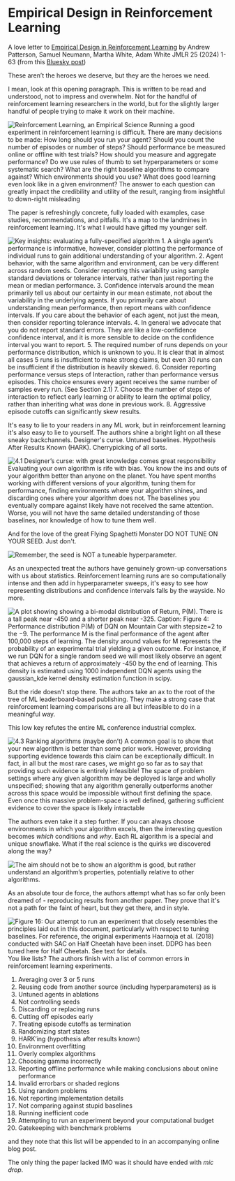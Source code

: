 # Empirical Design in Reinforcement Learning

A love letter to
[Empirical Design in Reinforcement Learning](arxiv.org/pdf/2304.01315) 
by Andrew Patterson, Samuel Neumann, Martha White, Adam White 
JMLR 25 (2024) 1-63 
(from this [Bluesky post](https://bsky.app/profile/brohrer.bsky.social/post/3lbmmmelles2t))

These aren’t the heroes we deserve, but they are the heroes we need.

I mean, look at this opening paragraph. This is written to be read and understood, not to impress and overwhelm. Not for the handful of reinforcement learning researchers in the world, but for the slightly larger handful of people trying to make it work on their machine.


![Reinforcement Learning, an Empirical Science
Running a good experiment in reinforcement learning is difficult. There are many decisions
to be made: How long should you run your agent? Should you count the number of episodes
or number of steps? Should performance be measured online or offline with test trials?
How should you measure and aggregate performance? Do we use rules of thumb to set
hyperparameters or some systematic search? What are the right baseline algorithms to
compare against? Which environments should you use? What does good learning even look
like in a given environment? The answer to each question can greatly impact the credibility
and utility of the result, ranging from insightful to down-right misleading](
https://brandonrohrer.com/images/empirical_rl/img_a.png
"Opening paragraph from the paper")

The paper is refreshingly concrete, fully loaded with examples, case studies, recommendations, and pitfalls. It's a map to the landmines in reinforcement learning. It's what I would have gifted my younger self.


![Key insights: evaluating a fully-specified algorithm 1. A single agent’s performance is informative, however, consider plotting the performance of individual runs to gain additional understanding of your algorithm.  2. Agent behavior, with the same algorithm and environment, can be very different across random seeds. Consider reporting this variability using sample standard deviations or tolerance intervals, rather than just reporting the mean or median performance.  3. Confidence intervals around the mean primarily tell us about our certainty in our mean estimate, not about the variability in the underlying agents. If you primarily care about understanding mean performance, then report means with confidence intervals.  If you care about the behavior of each agent, not just the mean, then consider reporting tolerance intervals.  4. In general we advocate that you do not report standard errors. They are like a low-confidence confidence interval, and it is more sensible to decide on the confidence interval you want to report.  5. The required number of runs depends on your performance distribution, which is unknown to you. It is clear that in almost all cases 5 runs is insufficient to make strong claims, but even 30 runs can be insufficient if the distribution is heavily skewed.  6. Consider reporting performance versus steps of Interaction, rather than performance versus episodes. This choice ensures every agent receives the same number of samples every run. (See Section 2.1) 7. Choose the number of steps of interaction to reflect early learning or ability to learn the optimal policy, rather than inheriting what was done in previous work.  8. Aggressive episode cutoffs can significantly skew results.](
https://brandonrohrer.com/images/empirical_rl/img_b.png)

It's easy to lie to your readers in any ML work, but in reinforcement learning it's also easy to lie to yourself. The authors shine a bright light on all these sneaky backchannels. Designer's curse. Untuned baselines. Hypothesis After Results Known (HARK). Cherrypicking of all sorts.

![4.1 Designer’s curse: with great knowledge comes great responsibility
Evaluating your own algorithm is rife with bias. You know the ins and outs of your algorithm
better than anyone on the planet. You have spent months working with different versions of
your algorithm, tuning them for performance, finding environments where your algorithm
shines, and discarding ones where your algorithm does not. The baselines you eventually
compare against likely have not received the same attention. Worse, you will not have the
same detailed understanding of those baselines, nor knowledge of how to tune them well.](
https://brandonrohrer.com/images/empirical_rl/img_c.png)

And for the love of the great Flying Spaghetti Monster DO NOT TUNE ON YOUR SEED. Just don't.

![Remember, the seed is NOT a tuneable hyperparameter.](
https://brandonrohrer.com/images/empirical_rl/img_d.png)

As an unexpected treat the authors have genuinely grown-up conversations with us about statistics. Reinforcement learning runs are so computationally intense and then add in hyperparameter sweeps, it's easy to see how representing distributions and confidence intervals falls by the wayside.
No more.

![A plot showing showing a bi-modal distribution of Return, P(M). There is a tall peak near -450 and a shorter peak near -325. 
Caption:
Figure 4: Performance distribution P(M) of DQN on Mountain Car
with stepsize=2 to the −9. The performance M is the final performance of the agent after 100,000 steps of learning. The density around values
for M represents the probability of an experimental trial yielding a
given outcome. For instance, if we run DQN for a single random
seed we will most likely observe an agent that achieves a return of
approximately -450 by the end of learning. This density is estimated
using 1000 independent DQN agents using the gaussian_kde kernel
density estimation function in scipy.](
https://brandonrohrer.com/images/empirical_rl/img_e.png
)

But the ride doesn't stop there. The authors take an ax to the root of the tree of ML leaderboard-based publishing. They make a strong case that reinforcement learning comparisons are all but infeasible to do in a meaningful way.

This low key refutes the entire ML conference industrial complex.

![4.3 Ranking algorithms (maybe don’t)
A common goal is to show that your new algorithm is better than some prior work. However,
providing supporting evidence towards this claim can be exceptionally difficult. In fact,
in all but the most rare cases, we might go so far as to say that providing such evidence
is entirely infeasible! The space of problem settings where any given algorithm may be
deployed is large and wholly unspecified; showing that any algorithm generally outperforms
another across this space would be impossible without first defining the space. Even once
this massive problem-space is well defined, gathering sufficient evidence to cover the space is
likely intractable](
https://brandonrohrer.com/images/empirical_rl/img_f.png)

The authors even take it a step further. If you can always choose environments in which your algorithm excels, then the interesting question becomes *which* conditions and *why*. 
Each RL algorithm is a special and unique snowflake. What if the real science is the quirks we discovered along the way?

![The aim should not be to show an
algorithm is good, but rather understand an algorithm’s properties, potentially
relative to other algorithms.](
https://brandonrohrer.com/images/empirical_rl/img_g.png)

As an absolute tour de force, the authors attempt what has so far only been dreamed of - reproducing results from another paper. They prove that it's not a path for the faint of heart, but they get there, and in style.

![Figure 16: Our attempt to run an experiment that closely resembles the principles laid out
in this document, particularly with respect to tuning baselines. For reference, the original
experiments Haarnoja et al. (2018) conducted with SAC on Half Cheetah have been inset.
DDPG has been tuned here for Half Cheetah. See text for details.](
https://brandonrohrer.com/images/empirical_rl/img_h.png)
You like lists? The authors finish with a list of common errors in reinforcement learning experiments.

1. Averaging over 3 or 5 runs
2. Reusing code from another source (including hyperparameters) as is
3. Untuned agents in ablations
4. Not controlling seeds
5. Discarding or replacing runs
6. Cutting off episodes early
7. Treating episode cutoffs as termination
8. Randomizing start states
9. HARK’ing (hypothesis after results known)
10. Environment overfitting
11. Overly complex algorithms
12. Choosing gamma incorrectly
13. Reporting offline performance while making conclusions about online performance
14. Invalid errorbars or shaded regions
15. Using random problems
16. Not reporting implementation details
17. Not comparing against stupid baselines
18. Running inefficient code
19. Attempting to run an experiment beyond your computational budget
20. Gatekeeping with benchmark problems
 
and they note that this list will be appended to in an accompanying online blog post.

The only thing the paper lacked IMO was it should have ended with *mic drop*.

